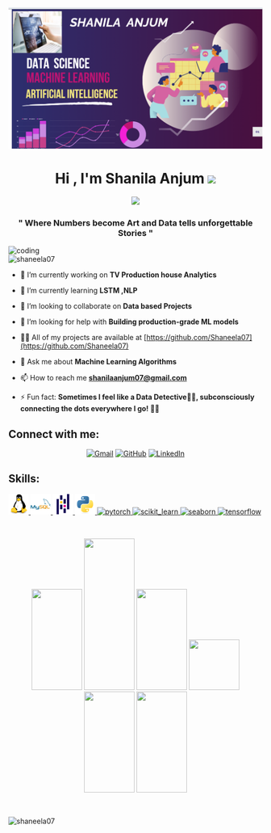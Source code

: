 ![logo](https://github.com/Shaneela07/Shaneela07/blob/main/Screenshot%202025-09-18%20210919.png)

<h1 align="center">Hi , I'm Shanila Anjum <img src="https://media.giphy.com/media/hvRJCLFzcasrR4ia7z/giphy.gif" width="35"></h1>
<p align="center">
  <a href="https://github.com/DenverCoder1/readme-typing-svg"><img src="https://readme-typing-svg.herokuapp.com?font=Time+New+Roman&color=%23C8BE25&size=25&center=true&vCenter=true&width=600&height=100&lines=Passionate+Data+Science+Intern;Machine+Learner;Technology+geek;Mathematics+Aficionado;Always+learning+new+things"></a>
</p>
<h3 align="center">" Where Numbers become Art and Data tells unforgettable Stories "</h3>

<img align="right" alt="coding" width ="600" src="https://media.giphy.com/media/paTz7UZbPfTZFRYnnB/giphy.gif">


<p align="left"> <img src="https://komarev.com/ghpvc/?username=shaneela07&label=Profile%20views&color=0e75b6&style=flat" alt="shaneela07" /> </p>

- 🔭 I’m currently working on **TV Production house Analytics**

- 🌱 I’m currently learning **LSTM ,NLP**

- 👯 I’m looking to collaborate on **Data based Projects**

- 🤝 I’m looking for help with **Building production-grade ML models**

- 👨‍💻 All of my projects are available at [https://github.com/Shaneela07](https://github.com/Shaneela07)

- 💬 Ask me about **Machine Learning Algorithms**

- 📫 How to reach me **shanilaanjum07@gmail.com**

- ⚡ Fun fact: **Sometimes I feel like a Data Detective🕵️‍♀️, subconsciously connecting the dots everywhere I go! 🧠✨**

</h3 align="left">

## Connect with me:

<p align="center">
	<a href="mailto:shanilaanjum07@gmail.com"><img img src="https://img.shields.io/badge/gmail-%23EA4335.svg?style=plastic&logo=gmail&logoColor=white" alt="Gmail"/></a>
	<a href="https://github.com/Shaneela07"><img src="https://img.shields.io/badge/github-%23181717.svg?style=plastic&logo=github&logoColor=white" alt="GitHub"/></a>
	<a href="https://www.linkedin.com/in/shaneela-anjum/"><img src="https://img.shields.io/badge/linkedin-%230A66C2.svg?style=plastic&logo=linkedin&logoColor=white" alt="LinkedIn"/></a>
</p>
</h3 align="left">
  
## Skills:

</h3>
<p align="left"> <a href="https://www.linux.org/" target="_blank" rel="noreferrer"> <img src="https://raw.githubusercontent.com/devicons/devicon/master/icons/linux/linux-original.svg" alt="linux" width="40" height="40"/> </a> <a href="https://www.mysql.com/" target="_blank" rel="noreferrer"> <img src="https://raw.githubusercontent.com/devicons/devicon/master/icons/mysql/mysql-original-wordmark.svg" alt="mysql" width="40" height="40"/> </a> <a href="https://pandas.pydata.org/" target="_blank" rel="noreferrer"> <img src="https://raw.githubusercontent.com/devicons/devicon/2ae2a900d2f041da66e950e4d48052658d850630/icons/pandas/pandas-original.svg" alt="pandas" width="40" height="40"/> </a> <a href="https://www.python.org" target="_blank" rel="noreferrer"> <img src="https://raw.githubusercontent.com/devicons/devicon/master/icons/python/python-original.svg" alt="python" width="40" height="40"/> </a> <a href="https://pytorch.org/" target="_blank" rel="noreferrer"> <img src="https://www.vectorlogo.zone/logos/pytorch/pytorch-icon.svg" alt="pytorch" width="40" height="40"/> </a> <a href="https://scikit-learn.org/" target="_blank" rel="noreferrer"> <img src="https://upload.wikimedia.org/wikipedia/commons/0/05/Scikit_learn_logo_small.svg" alt="scikit_learn" width="40" height="40"/> </a> <a href="https://seaborn.pydata.org/" target="_blank" rel="noreferrer"> <img src="https://seaborn.pydata.org/_images/logo-mark-lightbg.svg" alt="seaborn" width="40" height="40"/> </a> <a href="https://www.tensorflow.org" target="_blank" rel="noreferrer"> <img src="https://www.vectorlogo.zone/logos/tensorflow/tensorflow-icon.svg" alt="tensorflow" width="40" height="40"/> </a> </p>
<br>
<p align="center">
  <img src="https://encrypted-tbn0.gstatic.com/images?q=tbn:ANd9GcRSTCa1GM0p7Hf3A2w18V0p44F6iQPPWbIduLPmJytL8ZNACiwjAOOn-cqAQQ4kXyIilFo&usqp=CAU" height="200" width="100">
  <img src="https://icons.veryicon.com/png/o/miscellaneous/logo-design-of-lingzhuyun/icon-file-type-excel.png" height="300" width="100">
  <img src="https://www.pythontutorial.net/wp-content/uploads/2022/08/numpy-tutorial.svg" height="200"width="100">
  <img src="https://cdnl.iconscout.com/lottie/premium/thumb/python-animated-icon-gif-download-9108741.gif" height="100" width="100">
  <img src="https://encrypted-tbn0.gstatic.com/images?q=tbn:ANd9GcTGDKmSgL7UJ6sstMUQTtjI2iDN7ClN2jRZ5Q&s" height="200"width="100">
  <img src="https://adaptivedge.com/wp-content/uploads/2018/10/SQL-Server-Logo.jpg" height="200" width="100">
</p>
<br>






<p><img align="left" src="https://github-readme-stats.vercel.app/api/top-langs?username=shaneela07&show_icons=true&locale=en&layout=compact" alt="shaneela07" /></p>


